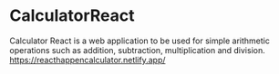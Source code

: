 # CalculatorReact
Calculator React is a web application to be used for simple arithmetic operations such as addition, subtraction, multiplication and division.
https://reacthappencalculator.netlify.app/
